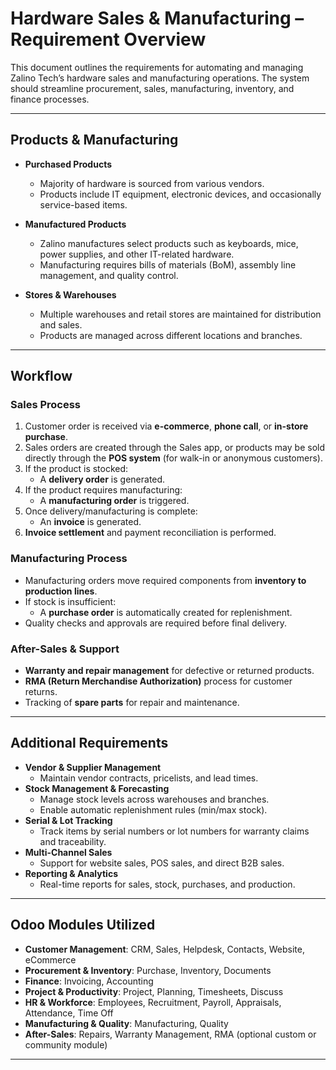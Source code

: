 # Hardware Sales & Manufacturing – Requirement Overview

This document outlines the requirements for automating and managing Zalino Tech’s hardware sales and manufacturing operations. The system should streamline procurement, sales, manufacturing, inventory, and finance processes.

---

## Products & Manufacturing

- **Purchased Products**  
  - Majority of hardware is sourced from various vendors.  
  - Products include IT equipment, electronic devices, and occasionally service-based items.  

- **Manufactured Products**  
  - Zalino manufactures select products such as keyboards, mice, power supplies, and other IT-related hardware.  
  - Manufacturing requires bills of materials (BoM), assembly line management, and quality control.  

- **Stores & Warehouses**  
  - Multiple warehouses and retail stores are maintained for distribution and sales.  
  - Products are managed across different locations and branches.  

---

## Workflow

### Sales Process
1. Customer order is received via **e-commerce**, **phone call**, or **in-store purchase**.  
2. Sales orders are created through the Sales app, or products may be sold directly through the **POS system** (for walk-in or anonymous customers).  
3. If the product is stocked:  
   - A **delivery order** is generated.  
4. If the product requires manufacturing:  
   - A **manufacturing order** is triggered.  
5. Once delivery/manufacturing is complete:  
   - An **invoice** is generated.  
6. **Invoice settlement** and payment reconciliation is performed.  

### Manufacturing Process
- Manufacturing orders move required components from **inventory to production lines**.  
- If stock is insufficient:  
  - A **purchase order** is automatically created for replenishment.  
- Quality checks and approvals are required before final delivery.  

### After-Sales & Support
- **Warranty and repair management** for defective or returned products.  
- **RMA (Return Merchandise Authorization)** process for customer returns.  
- Tracking of **spare parts** for repair and maintenance.  

---

## Additional Requirements

- **Vendor & Supplier Management**  
  - Maintain vendor contracts, pricelists, and lead times.  
- **Stock Management & Forecasting**  
  - Manage stock levels across warehouses and branches.  
  - Enable automatic replenishment rules (min/max stock).  
- **Serial & Lot Tracking**  
  - Track items by serial numbers or lot numbers for warranty claims and traceability.  
- **Multi-Channel Sales**  
  - Support for website sales, POS sales, and direct B2B sales.  
- **Reporting & Analytics**  
  - Real-time reports for sales, stock, purchases, and production.  

---

## Odoo Modules Utilized

- **Customer Management**: CRM, Sales, Helpdesk, Contacts, Website, eCommerce  
- **Procurement & Inventory**: Purchase, Inventory, Documents  
- **Finance**: Invoicing, Accounting  
- **Project & Productivity**: Project, Planning, Timesheets, Discuss  
- **HR & Workforce**: Employees, Recruitment, Payroll, Appraisals, Attendance, Time Off  
- **Manufacturing & Quality**: Manufacturing, Quality  
- **After-Sales**: Repairs, Warranty Management, RMA (optional custom or community module)  

---
